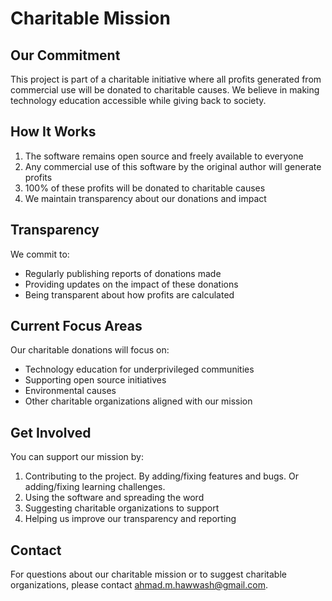 # Charitable Mission

## Our Commitment

This project is part of a charitable initiative where all profits generated from commercial use will be donated to charitable causes. We believe in making technology education accessible while giving back to society.

## How It Works

1. The software remains open source and freely available to everyone
2. Any commercial use of this software by the original author will generate profits
3. 100% of these profits will be donated to charitable causes
4. We maintain transparency about our donations and impact

## Transparency

We commit to:

- Regularly publishing reports of donations made
- Providing updates on the impact of these donations
- Being transparent about how profits are calculated

## Current Focus Areas

Our charitable donations will focus on:

- Technology education for underprivileged communities
- Supporting open source initiatives
- Environmental causes
- Other charitable organizations aligned with our mission

## Get Involved

You can support our mission by:

1. Contributing to the project. By adding/fixing features and bugs. Or adding/fixing learning challenges.
2. Using the software and spreading the word
3. Suggesting charitable organizations to support
4. Helping us improve our transparency and reporting

## Contact

For questions about our charitable mission or to suggest charitable organizations, please contact <ahmad.m.hawwash@gmail.com>.
